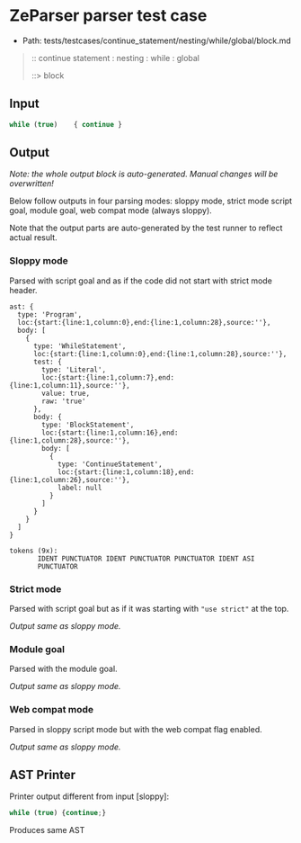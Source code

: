 # ZeParser parser test case

- Path: tests/testcases/continue_statement/nesting/while/global/block.md

> :: continue statement : nesting : while : global
>
> ::> block

## Input

`````js
while (true)    { continue }
`````

## Output

_Note: the whole output block is auto-generated. Manual changes will be overwritten!_

Below follow outputs in four parsing modes: sloppy mode, strict mode script goal, module goal, web compat mode (always sloppy).

Note that the output parts are auto-generated by the test runner to reflect actual result.

### Sloppy mode

Parsed with script goal and as if the code did not start with strict mode header.

`````
ast: {
  type: 'Program',
  loc:{start:{line:1,column:0},end:{line:1,column:28},source:''},
  body: [
    {
      type: 'WhileStatement',
      loc:{start:{line:1,column:0},end:{line:1,column:28},source:''},
      test: {
        type: 'Literal',
        loc:{start:{line:1,column:7},end:{line:1,column:11},source:''},
        value: true,
        raw: 'true'
      },
      body: {
        type: 'BlockStatement',
        loc:{start:{line:1,column:16},end:{line:1,column:28},source:''},
        body: [
          {
            type: 'ContinueStatement',
            loc:{start:{line:1,column:18},end:{line:1,column:26},source:''},
            label: null
          }
        ]
      }
    }
  ]
}

tokens (9x):
       IDENT PUNCTUATOR IDENT PUNCTUATOR PUNCTUATOR IDENT ASI
       PUNCTUATOR
`````

### Strict mode

Parsed with script goal but as if it was starting with `"use strict"` at the top.

_Output same as sloppy mode._

### Module goal

Parsed with the module goal.

_Output same as sloppy mode._

### Web compat mode

Parsed in sloppy script mode but with the web compat flag enabled.

_Output same as sloppy mode._

## AST Printer

Printer output different from input [sloppy]:

````js
while (true) {continue;}
````

Produces same AST

